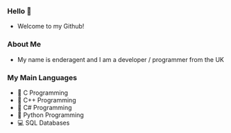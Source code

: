 ### Hello 👋

- Welcome to my Github!

### About Me

- My name is enderagent and I am a developer / programmer from the UK

### My Main Languages

- 📓 C Programming
- 📘 C++ Programming
- 📗 C# Programming
- 🐍 Python Programming
- 💻 SQL Databases

